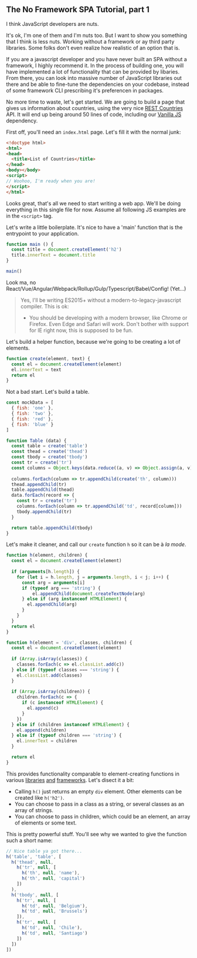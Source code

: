 ## The No Framework SPA Tutorial, part 1

<!-- body -->

I think JavaScript developers are nuts.

It's ok, I'm one of them and I'm nuts too. But I want to show you something that I think is less nuts. Working without a framework or ay third party libraries. Some folks
don't even realize how realistic of an option that is.

If you are a javascript developer and you have never built an SPA without a framework,
I highly recommend it. In the process of building one, you will have implemented a lot
of functionality that can be provided by libaries. From there, you can look into massive
number of JavaScript libraries out there and be able to fine-tune the dependencies on
your codebase, instead of some framework CLI prescribing it's preferencen in packages.

No more time to waste, let's get started. We are going to build a page that 
gives us information about countries,
using the very nice [REST Countries][] API. It will end up being around 50 lines of code,
including our [Vanilla JS][] dependency.

First off, you'll need an `index.html` page. Let's fill it with the normal junk:

```html
<!doctype html>
<html>
<head>
  <title>List of Countries</title>
</head>
<body></body>
<script>
// Woohoo, I'm ready when you are!
</script>
</html>
```

Looks great, that's all we need to start writing a web app. We'll be doing 
everything in this single file for now. Assume all following JS examples are 
in the `<script>` tag.

Let's write a little boilerplate. It's nice to have a 'main' function that is 
the entrypoint to your application.

```javascript
function main () {
  const title = document.createElement('h2')
  title.innerText = document.title
}

main()
```

Look ma, no React/Vue/Angular/Webpack/Rollup/Gulp/Typescript/Babel/Config! (Yet...)

> Yes, I'll be writing ES2015+
> without a modern-to-legacy-javascript compiler. This is ok:
> - You should be developing with a modern browser, like Chrome or Firefox. Even Edge and Safari will work. Don't bother with support for IE right now, this is supposed to be fun.

Let's build a helper function, because we're going to be
creating a lot of elements. 

```javascript
function create(element, text) {
  const el = document.createElement(element)
  el.innerText = text
  return el
}
```

Not a bad start. Let's build a table.

```javascript
const mockData = [
  { fish: 'one' },
  { fish: 'two' },
  { fish: 'red' },
  { fish: 'blue' }
]

function Table (data) {
  const table = create('table')
  const thead = create('thead')
  const tbody = create('tbody')
  const tr = create('tr')
  const columns = Object.keys(data.reduce((a, v) => Object.assign(a, v), {}))
  
  columns.forEach(column => tr.appendChild(create('th', column)))
  thead.appendChild(tr)
  table.appendChild(thead)
  data.forEach(record => {
    const tr = create('tr')
    columns.forEach(column => tr.appendChild('td', record[column]))
    tbody.appendChild(tr)
  }

  return table.appendChild(tbody)
}
```

Let's make it cleaner, and call our `create` function `h` so it can be à _la mode_.

```javascript
function h(element, children) {
  const el = document.createElement(element)
  
  if (arguments[h.length]) {
    for (let i = h.length, j = arguments.length, i < j; i++) {
      const arg = arguments[i]
      if (typeof arg === 'string') {
          el.appendChild(document.createTextNode(arg)
      } else if (arg instanceof HTMLElement) {
        el.appendChild(arg)
      }
    }
  }
  return el
}
```

```javascript
function h(element = 'div', classes, children) {
  const el = document.createElement(element)
  
  if (Array.isArray(classes)) {
    classes.forEach(c => el.classList.add(c))
  } else if (typeof classes === 'string') {
    el.classList.add(classes)
  }
  
  if (Array.isArray(children)) {
    children.forEach(c => {
      if (c instanceof HTMLElement) {
        el.append(c)
      }
    })
  } else if (children instanceof HTMLElement) {
    el.append(children)
  } else if (typeof children === 'string') {
    el.innerText = children
  }

  return el
}
```

This provides functionality comparable to element-creating functions 
in various [libraries][hyperscript] [and][preact] [frameworks][hyperapp]. Let's disect it a bit:

- Calling `h()` just returns an empty `div` element. Other elements can be created like `h('h2')`.
- You can choose to pass in a class as a string, or several classes as an array of strings.
- You can choose to pass in children, which could be an element, an array of elements or some text.

This is pretty powerful stuff. You'll see why we wanted to give the function such a short name:

```javascript
// Nice table ya got there...
h('table', 'table', [ 
  h('thead', null,
    h('tr', null, [
      h('th', null, 'name'),
      h('th', null, 'capital')
    ])
  ),
  h('tbody', null, [
    h('tr', null, [
      h('td', null, 'Belgium'),
      h('td', null, 'Brussels')
    ]),
    h('tr', null, [
      h('td', null, 'Chile'),
      h('td', null, 'Santiago')
    ])
  ])
])
```




[REST Countries]: https://restcountries.eu/
[Vanilla JS]: http://vanilla-js.com/
[hyperscript]: https://github.com/hyperhype/hyperscript
[preact]: https://github.com/developit/preact
[hyperapp]: https://github.com/hyperapp/hyperapp/
